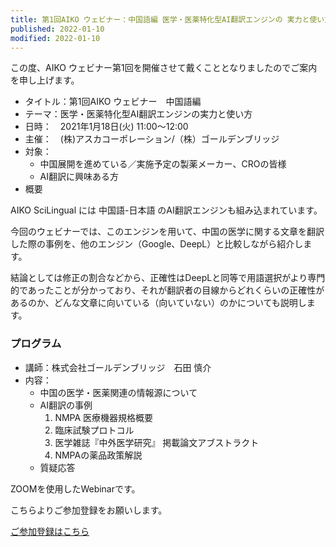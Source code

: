 ```yaml
---
title: 第1回AIKO ウェビナー：中国語編 医学・医薬特化型AI翻訳エンジンの 実力と使い方 
published: 2022-01-10
modified: 2022-01-10
---
```

この度、AIKO ウェビナー第1回を開催させて戴くこととなりましたのでご案内を申し上げます。

- タイトル：第1回AIKO ウェビナー　中国語編
- テーマ：医学・医薬特化型AI翻訳エンジンの実力と使い方
- 日時：　2021年1月18日(火) 11:00～12:00
- 主催：　(株)アスカコーポレーション/（株）ゴールデンブリッジ
- 対象：
  - 中国展開を進めている／実施予定の製薬メーカー、CROの皆様
  - AI翻訳に興味ある方
- 概要

AIKO SciLingual には 中国語-日本語 のAI翻訳エンジンも組み込まれています。

今回のウェビナーでは、このエンジンを用いて、中国の医学に関する文章を翻訳した際の事例を、他のエンジン（Google、DeepL）と比較しながら紹介します。

結論としては修正の割合などから、正確性はDeepLと同等で用語選択がより専門的であったことが分かっており、それが翻訳者の目線からどれくらいの正確性があるのか、どんな文章に向いている（向いていない）のかについても説明します。
 
### プログラム
- 講師：株式会社ゴールデンブリッジ　石田 慎介 
- 内容：
  - 中国の医学・医薬関連の情報源について
  - AI翻訳の事例
    1. NMPA 医療機器規格概要
    2. 臨床試験プロトコル
    3. 医学雑誌『中外医学研究』 掲載論文アブストラクト
    4. NMPAの薬品政策解説
  - 質疑応答

ZOOMを使用したWebinarです。
 
こちらよりご参加登録をお願いします。

[ご参加登録はこちら](https://zoom.us/webinar/register/WN_9nVxg-eIQueUYr0RwhGxVQ)

